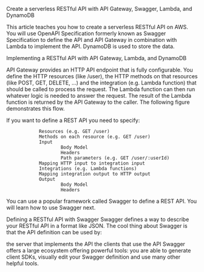 
Create a serverless RESTful API with API Gateway, Swagger, Lambda, and DynamoDB
        
   This article teaches you how to create a serverless RESTful API on AWS. You will use OpenAPI Specification formerly known as Swagger Specification to define the API and API Gateway in combination with Lambda to implement the API. DynamoDB is used to store the data.
        
Implementing a RESTful API with API Gateway, Lambda, and DynamoDB

   API Gateway provides an HTTP API endpoint that is fully configurable. You define the HTTP resources (like /user), the HTTP methods on that resources (like POST, GET, DELETE, …) and the integration (e.g. Lambda function) that should be called to process the request. The Lambda function can then run whatever logic is needed to answer the request. The result of the Lambda function is returned by the API Gateway to the caller. The following figure demonstrates this flow.

If you want to define a REST API you need to specify:

                Resources (e.g. GET /user)
                Methods on each resource (e.g. GET /user)
                Input
                        Body Model
                        Headers
                        Path parameters (e.g. GET /user/:userId)
                Mapping HTTP input to integration input
                Integrations (e.g. Lambda functions)
                Mapping integration output to HTTP output
                Output
                        Body Model
                        Headers
                        
You can use a popular framework called Swagger to define a REST API. You will learn how to use Swagger next.

Defining a RESTful API with Swagger
        Swagger defines a way to describe your RESTful API in a format like JSON. The cool thing about Swagger is that the API definition can be used by:

  the server that implements the API
  the clients that use the API
Swagger offers a large ecosystem offering powerful tools: you are able to generate client SDKs, visually edit your Swagger definition and use many other helpful tools. 
